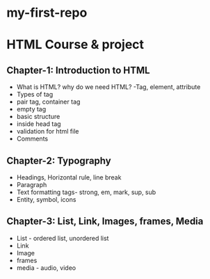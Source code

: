 # my-first-repo

# HTML Course & project

## Chapter-1: Introduction to HTML

- What is HTML? why do we need HTML?
  -Tag, element, attribute
- Types of tag
- pair tag, container tag
- empty tag
- basic structure
- inside head tag
- validation for html file
- Comments

## Chapter-2: Typography

- Headings, Horizontal rule, line break
- Paragraph
- Text formatting tags- strong, em, mark, sup, sub
- Entity, symbol, icons

## Chapter-3: List, Link, Images, frames, Media

- List - ordered list, unordered list
- Link
- Image
- frames
- media - audio, video
